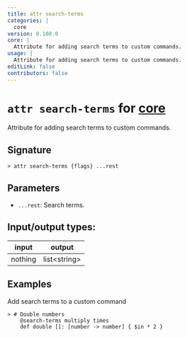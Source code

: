 ```yaml
---
title: attr search-terms
categories: |
  core
version: 0.108.0
core: |
  Attribute for adding search terms to custom commands.
usage: |
  Attribute for adding search terms to custom commands.
editLink: false
contributors: false
---
```

<!-- This file is automatically generated. Please edit the command in https://github.com/nushell/nushell instead. -->

# `attr search-terms` for [core](/commands/categories/core.md)

<div class='command-title'>Attribute for adding search terms to custom commands.</div>

## Signature

```> attr search-terms {flags} ...rest```

## Parameters

 -  `...rest`: Search terms.


## Input/output types:

| input   | output       |
| ------- | ------------ |
| nothing | list&lt;string&gt; |
## Examples

Add search terms to a custom command
```nu
> # Double numbers
    @search-terms multiply times
    def double []: [number -> number] { $in * 2 }

```
